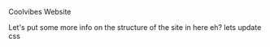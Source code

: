 Coolvibes Website

Let's put some more info on the structure of the site in here eh?
lets update css 